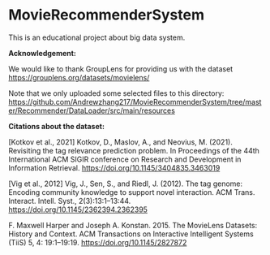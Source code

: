 # MovieRecommenderSystem

This is an educational project about big data system.

**Acknowledgement:**

We would like to thank GroupLens for providing us with the dataset https://grouplens.org/datasets/movielens/

Note that we only uploaded some selected files to this directory: https://github.com/Andrewzhang217/MovieRecommenderSystem/tree/master/Recommender/DataLoader/src/main/resources

**Citations about the dataset:**

[Kotkov et al., 2021] Kotkov, D., Maslov, A., and Neovius, M. (2021). Revisiting the tag relevance prediction problem. In Proceedings of the 44th International ACM SIGIR conference on Research and Development in Information Retrieval. https://doi.org/10.1145/3404835.3463019

[Vig et al., 2012] Vig, J., Sen, S., and Riedl, J. (2012). The tag genome: Encoding community knowledge to support novel interaction. ACM Trans. Interact. Intell. Syst., 2(3):13:1–13:44. https://doi.org/10.1145/2362394.2362395

F. Maxwell Harper and Joseph A. Konstan. 2015. The MovieLens Datasets: History and Context. ACM Transactions on Interactive Intelligent Systems (TiiS) 5, 4: 19:1–19:19. https://doi.org/10.1145/2827872
